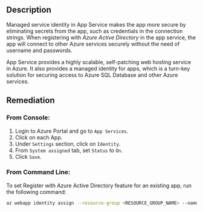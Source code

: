 ## Description

Managed service identity in App Service makes the app more secure by eliminating secrets from the app, such as credentials in the connection strings. When registering with *Azure Active Directory* in the app service, the app will connect to other Azure services securely without the need of username and passwords.

App Service provides a highly scalable, self-patching web hosting service in Azure. It also provides a managed identity for apps, which is a turn-key solution for securing access to Azure SQL Database and other Azure services.

## Remediation

### From Console:

1. Login to Azure Portal and go to `App Services`.
2. Click on each App.
3. Under `Settings` section, click on `Identity`.
4. From `System assigned` tab, set `Status` to `On`.
5. Click `Save`.

### From Command Line:

To set Register with Azure Active Directory feature for an existing app, run the following command:

```bash
az webapp identity assign --resource-group <RESOURCE_GROUP_NAME> --name <APP_NAME>
```